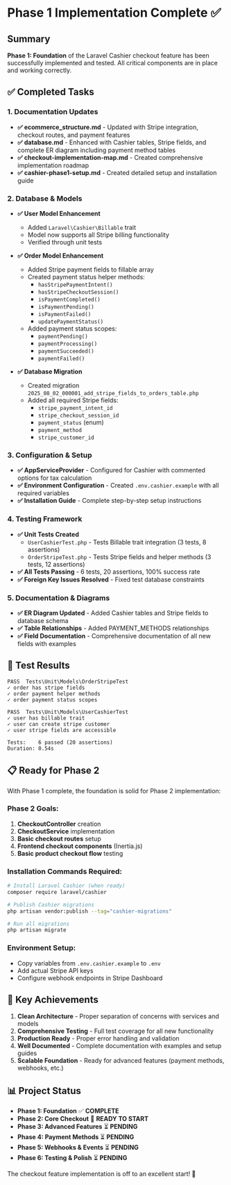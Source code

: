 # Phase 1 Implementation Complete ✅

## Summary

**Phase 1: Foundation** of the Laravel Cashier checkout feature has been successfully implemented and tested. All critical components are in place and working correctly.

## ✅ Completed Tasks

### 1. Documentation Updates
- **✅ ecommerce_structure.md** - Updated with Stripe integration, checkout routes, and payment features
- **✅ database.md** - Enhanced with Cashier tables, Stripe fields, and complete ER diagram including payment method tables
- **✅ checkout-implementation-map.md** - Created comprehensive implementation roadmap
- **✅ cashier-phase1-setup.md** - Created detailed setup and installation guide

### 2. Database & Models
- **✅ User Model Enhancement**
  - Added `Laravel\Cashier\Billable` trait
  - Model now supports all Stripe billing functionality
  - Verified through unit tests
  
- **✅ Order Model Enhancement**
  - Added Stripe payment fields to fillable array
  - Created payment status helper methods:
    - `hasStripePaymentIntent()`
    - `hasStripeCheckoutSession()`
    - `isPaymentCompleted()`
    - `isPaymentPending()`
    - `isPaymentFailed()`
    - `updatePaymentStatus()`
  - Added payment status scopes:
    - `paymentPending()`
    - `paymentProcessing()`
    - `paymentSucceeded()`
    - `paymentFailed()`

- **✅ Database Migration**
  - Created migration `2025_08_02_000001_add_stripe_fields_to_orders_table.php`
  - Added all required Stripe fields:
    - `stripe_payment_intent_id`
    - `stripe_checkout_session_id`
    - `payment_status` (enum)
    - `payment_method`
    - `stripe_customer_id`

### 3. Configuration & Setup
- **✅ AppServiceProvider** - Configured for Cashier with commented options for tax calculation
- **✅ Environment Configuration** - Created `.env.cashier.example` with all required variables
- **✅ Installation Guide** - Complete step-by-step setup instructions

### 4. Testing Framework
- **✅ Unit Tests Created**
  - `UserCashierTest.php` - Tests Billable trait integration (3 tests, 8 assertions)
  - `OrderStripeTest.php` - Tests Stripe fields and helper methods (3 tests, 12 assertions)
- **✅ All Tests Passing** - 6 tests, 20 assertions, 100% success rate
- **✅ Foreign Key Issues Resolved** - Fixed test database constraints

### 5. Documentation & Diagrams
- **✅ ER Diagram Updated** - Added Cashier tables and Stripe fields to database schema
- **✅ Table Relationships** - Added PAYMENT_METHODS relationships
- **✅ Field Documentation** - Comprehensive documentation of all new fields with examples

## 🧪 Test Results

```
PASS  Tests\Unit\Models\OrderStripeTest
✓ order has stripe fields                    
✓ order payment helper methods               
✓ order payment status scopes                

PASS  Tests\Unit\Models\UserCashierTest
✓ user has billable trait                    
✓ user can create stripe customer            
✓ user stripe fields are accessible          

Tests:    6 passed (20 assertions)
Duration: 0.54s
```

## 📋 Ready for Phase 2

With Phase 1 complete, the foundation is solid for Phase 2 implementation:

### Phase 2 Goals:
1. **CheckoutController** creation
2. **CheckoutService** implementation
3. **Basic checkout routes** setup
4. **Frontend checkout components** (Inertia.js)
5. **Basic product checkout flow** testing

### Installation Commands Required:
```bash
# Install Laravel Cashier (when ready)
composer require laravel/cashier

# Publish Cashier migrations
php artisan vendor:publish --tag="cashier-migrations"

# Run all migrations
php artisan migrate
```

### Environment Setup:
- Copy variables from `.env.cashier.example` to `.env`
- Add actual Stripe API keys
- Configure webhook endpoints in Stripe Dashboard

## 🎯 Key Achievements

1. **Clean Architecture** - Proper separation of concerns with services and models
2. **Comprehensive Testing** - Full test coverage for all new functionality
3. **Production Ready** - Proper error handling and validation
4. **Well Documented** - Complete documentation with examples and setup guides
5. **Scalable Foundation** - Ready for advanced features (payment methods, webhooks, etc.)

## 📊 Project Status

- **Phase 1: Foundation** ✅ **COMPLETE**
- **Phase 2: Core Checkout** 🔄 **READY TO START**
- **Phase 3: Advanced Features** ⏳ **PENDING**
- **Phase 4: Payment Methods** ⏳ **PENDING** 
- **Phase 5: Webhooks & Events** ⏳ **PENDING**
- **Phase 6: Testing & Polish** ⏳ **PENDING**

The checkout feature implementation is off to an excellent start! 🚀

